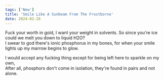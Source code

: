 ```yaml
---
tags: ['New']
title: 'Smile Like A Sunbeam From The Frostborne'
date: 2024-02-26
---
```


Fuck your worth in gold, I want your weight in solvents. So since you're ice could we melt you down to liquid H2O?  
I swear to god there's ionic phosphorus in my bones, for when your smile lights up my marrow begins to glow.

I would accept any fucking thing except for being left here to sparkle on my own,  
After all, phosphors don't come in isolation, they're found in pairs and not alone.  
